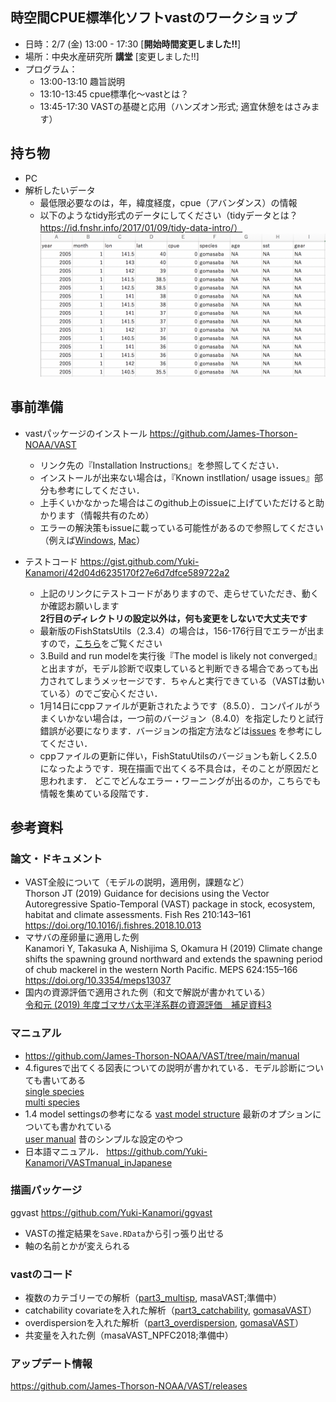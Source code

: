 ## 時空間CPUE標準化ソフトvastのワークショップ

- 日時：2/7 (金) 13:00 - 17:30 [**開始時間変更しました!!**]
- 場所：中央水産研究所 **講堂** [変更しました!!] 
- プログラム：
  - 13:00-13:10 趣旨説明
  - 13:10-13:45 cpue標準化～vastとは？
  - 13:45-17:30 VASTの基礎と応用（ハンズオン形式; 適宜休憩をはさみます）

## 持ち物
* PC
* 解析したいデータ
  * 最低限必要なのは，年，緯度経度，cpue（アバンダンス）の情報
  * 以下のようなtidy形式のデータにしてください（tidyデータとは？　https://id.fnshr.info/2017/01/09/tidy-data-intro/）
  ![tidydata](HP用図表/tidydata.png)

## 事前準備
- vastパッケージのインストール
https://github.com/James-Thorson-NOAA/VAST
  - リンク先の『Installation Instructions』を参照してください．
  - インストールが出来ない場合は，『Known instllation/ usage issues』部分も参考にしてください．
  - 上手くいかなかった場合はこのgithub上のissueに上げていただけると助かります（情報共有のため）
  - エラーの解決策もissueに載っている可能性があるので参照してください（例えば[Windows](https://github.com/ShotaNishijima/vast_workshop2020/issues/1), [Mac](https://github.com/ShotaNishijima/vast_workshop2020/issues/2)）

- テストコード
https://gist.github.com/Yuki-Kanamori/42d04d6235170f27e6d7dfce589722a2

  - 上記のリンクにテストコードがありますので、走らせていただき、動くか確認お願いします  
    **2行目のディレクトリの設定以外は，何も変更をしないで大丈夫です**
   - 最新版のFishStatsUtils（2.3.4）の場合は，156-176行目でエラーが出ますので，[こちら](https://github.com/ShotaNishijima/vast_workshop2020/issues/4)をご覧ください
   - 3.Build and run modelを実行後『The model is likely not converged』と出ますが，モデル診断で収束していると判断できる場合であっても出力されてしまうメッセージです．ちゃんと実行できている（VASTは動いている）のでご安心ください．
   - 1月14日にcppファイルが更新されたようです（8.5.0）．コンパイルがうまくいかない場合は，一つ前のバージョン（8.4.0）を指定したりと試行錯誤が必要になります．バージョンの指定方法などは[issues](https://github.com/ShotaNishijima/vast_workshop2020/issues) を参考にしてください．
   - cppファイルの更新に伴い，FishStatuUtilsのバージョンも新しく2.5.0になったようです．現在描画で出てくる不具合は，そのことが原因だと思われます．
   どこでどんなエラー・ワーニングが出るのか，こちらでも情報を集めている段階です．
   

## 参考資料    
### **論文・ドキュメント**
* VAST全般について（モデルの説明，適用例，課題など）    
  Thorson JT (2019) Guidance for decisions using the Vector Autoregressive Spatio-Temporal (VAST) package in stock, ecosystem, habitat and climate assessments. Fish Res 210:143–161    
  https://doi.org/10.1016/j.fishres.2018.10.013
* マサバの産卵量に適用した例    
  Kanamori Y, Takasuka A, Nishijima S, Okamura H (2019) Climate change shifts the spawning ground northward and extends the spawning period of chub mackerel in the western North Pacific. MEPS 624:155–166    
  https://doi.org/10.3354/meps13037    
* 国内の資源評価で適用された例（和文で解説が書かれている）    
  [令和元 (2019) 年度ゴマサバ太平洋系群の資源評価　補足資料3](http://www.fra.affrc.go.jp/shigen_hyoka/SCmeeting/2019-1/detail_goma_p_2.pdf)
### **マニュアル**
* https://github.com/James-Thorson-NOAA/VAST/tree/main/manual
* 4.figuresで出てくる図表についての説明が書かれている．モデル診断についても書いてある    
  [single species](https://github.com/ShotaNishijima/vast_workshop2020/blob/master/Thorsonのマニュアル/multi-species.pdf)    
  [multi species](https://github.com/ShotaNishijima/vast_workshop2020/blob/master/Thorsonのマニュアル/multi-species.pdf)
* 1.4 model settingsの参考になる
  [vast model structure](https://github.com/ShotaNishijima/vast_workshop2020/blob/master/Thorsonのマニュアル/VAST_model_structure.pdf) 最新のオプションについても書かれている    
  [user manual](https://github.com/ShotaNishijima/vast_workshop2020/blob/master/Thorsonのマニュアル/VAST_user_manual.pdf) 昔のシンプルな設定のやつ
* 日本語マニュアル．
  https://github.com/Yuki-Kanamori/VASTmanual_inJapanese
### **描画パッケージ**
ggvast https://github.com/Yuki-Kanamori/ggvast    
* VASTの推定結果を`Save.RData`から引っ張り出せる
* 軸の名前とかが変えられる
### **vastのコード**
* 複数のカテゴリーでの解析（[part3_multisp](https://github.com/ShotaNishijima/vast_workshop2020/tree/master/ws用のスクリプトとデータ), masaVAST;準備中）
* catchability covariateを入れた解析（[part3_catchability](https://github.com/ShotaNishijima/vast_workshop2020/tree/master/ws用のスクリプトとデータ), [gomasaVAST](https://github.com/Yuki-Kanamori/gomasaVAST)）
* overdispersionを入れた解析（[part3_overdispersion](https://github.com/ShotaNishijima/vast_workshop2020/tree/master/ws用のスクリプトとデータ), [gomasaVAST](https://github.com/Yuki-Kanamori/gomasaVAST)）
* 共変量を入れた例（masaVAST_NPFC2018;準備中）
### **アップデート情報**    
https://github.com/James-Thorson-NOAA/VAST/releases
